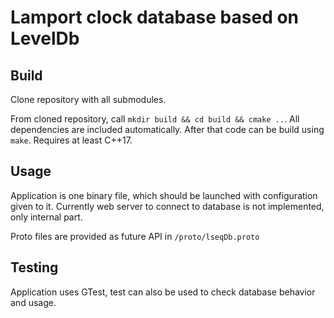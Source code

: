 # Lamport clock database based on LevelDb

## Build

Clone repository with all submodules.

From cloned repository, call  `mkdir build && cd build && cmake ..`. 
All dependencies are included automatically.
After that code can be build using `make`. Requires at least C++17. 

## Usage

Application is one binary file, which should be launched with configuration given to it.
Currently web server to connect to database is not implemented, only internal part.

Proto files are provided as future API in `/proto/lseqDb.proto`

## Testing

Application uses GTest, test can also be used to check database behavior and usage.
